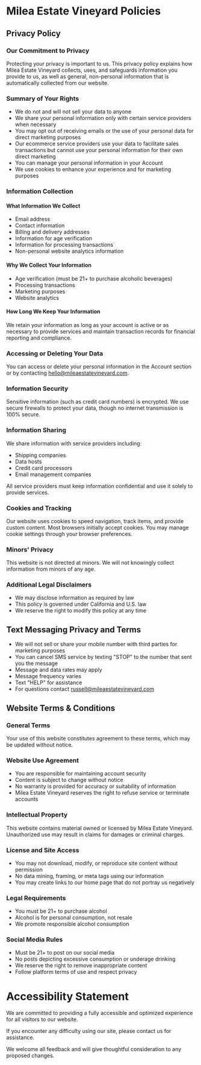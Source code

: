 # Milea Estate Vineyard Policies

## Privacy Policy

### Our Commitment to Privacy

Protecting your privacy is important to us. This privacy policy explains how Milea Estate Vineyard collects, uses, and safeguards information you provide to us, as well as general, non-personal information that is automatically collected from our website.

### Summary of Your Rights

- We do not and will not sell your data to anyone
- We share your personal information only with certain service providers when necessary
- You may opt out of receiving emails or the use of your personal data for direct marketing purposes
- Our ecommerce service providers use your data to facilitate sales transactions but cannot use your personal information for their own direct marketing
- You can manage your personal information in your Account
- We use cookies to enhance your experience and for marketing purposes

### Information Collection

#### What Information We Collect
- Email address
- Contact information
- Billing and delivery addresses
- Information for age verification
- Information for processing transactions
- Non-personal website analytics information

#### Why We Collect Your Information
- Age verification (must be 21+ to purchase alcoholic beverages)
- Processing transactions
- Marketing purposes
- Website analytics

#### How Long We Keep Your Information
We retain your information as long as your account is active or as necessary to provide services and maintain transaction records for financial reporting and compliance.

### Accessing or Deleting Your Data

You can access or delete your personal information in the Account section or by contacting hello@mileaestatevineyard.com.

### Information Security

Sensitive information (such as credit card numbers) is encrypted. We use secure firewalls to protect your data, though no internet transmission is 100% secure.

### Information Sharing

We share information with service providers including:
- Shipping companies
- Data hosts
- Credit card processors
- Email management companies

All service providers must keep information confidential and use it solely to provide services.

### Cookies and Tracking

Our website uses cookies to speed navigation, track items, and provide custom content. Most browsers initially accept cookies. You may manage cookie settings through your browser preferences.

### Minors' Privacy

This website is not directed at minors. We will not knowingly collect information from minors of any age.

### Additional Legal Disclaimers

- We may disclose information as required by law
- This policy is governed under California and U.S. law
- We reserve the right to modify this policy at any time

## Text Messaging Privacy and Terms

- We will not sell or share your mobile number with third parties for marketing purposes
- You can cancel SMS service by texting "STOP" to the number that sent you the message
- Message and data rates may apply
- Message frequency varies
- Text "HELP" for assistance
- For questions contact russell@mileaestatevineyard.com

## Website Terms & Conditions

### General Terms

Your use of this website constitutes agreement to these terms, which may be updated without notice.

### Website Use Agreement

- You are responsible for maintaining account security
- Content is subject to change without notice
- No warranty is provided for accuracy or suitability of information
- Milea Estate Vineyard reserves the right to refuse service or terminate accounts

### Intellectual Property

This website contains material owned or licensed by Milea Estate Vineyard. Unauthorized use may result in claims for damages or criminal charges.

### License and Site Access

- You may not download, modify, or reproduce site content without permission
- No data mining, framing, or meta tags using our information
- You may create links to our home page that do not portray us negatively

### Legal Requirements

- You must be 21+ to purchase alcohol
- Alcohol is for personal consumption, not resale
- We promote responsible alcohol consumption

### Social Media Rules

- Must be 21+ to post on our social media
- No posts depicting excessive consumption or underage drinking
- We reserve the right to remove inappropriate content
- Follow platform terms of use and respect privacy

# Accessibility Statement

We are committed to providing a fully accessible and optimized experience for all visitors to our website. 

If you encounter any difficulty using our site, please contact us for assistance.

We welcome all feedback and will give thoughtful consideration to any proposed changes.